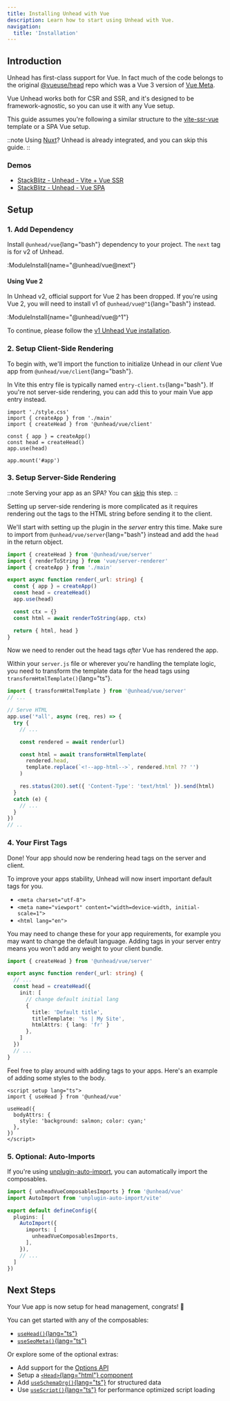 ```yaml
---
title: Installing Unhead with Vue
description: Learn how to start using Unhead with Vue.
navigation:
  title: 'Installation'
---
```


## Introduction

Unhead has first-class support for Vue. In fact much of the code belongs to the original [@vueuse/head](https://github.com/vueuse/head) repo which was a Vue 3 version of [Vue Meta](https://github.com/nuxt/vue-meta).

Vue Unhead works both for CSR and SSR, and it's designed to be framework-agnostic, so you can use it with any Vue setup.

This guide assumes you're following a similar structure to the [vite-ssr-vue](https://github.com/bluwy/create-vite-extra/tree/master/template-ssr-vue) template
or a SPA Vue setup.

::note
Using [Nuxt](https://nuxt.com/docs/getting-started/seo-meta)? Unhead is already integrated, and you can skip this guide.
::

### Demos

- [StackBlitz - Unhead - Vite + Vue SSR](https://stackblitz.com/edit/github-1ftqrmwn)
- [StackBlitz - Unhead - Vue SPA](https://stackblitz.com/edit/vitejs-vite-9ztda642)

## Setup

### 1. Add Dependency

Install `@unhead/vue`{lang="bash"} dependency to your project. The `next` tag is for v2 of Unhead.

:ModuleInstall{name="@unhead/vue@next"}

#### Using Vue 2

In Unhead v2, official support for Vue 2 has been dropped. If you're using Vue 2, you will need to install v1 of `@unhead/vue@^1`{lang="bash"} instead.

:ModuleInstall{name="@unhead/vue@^1"}

To continue, please follow the [v1 Unhead Vue installation](https://v1.unhead.unjs.io/setup/vue/installation).

### 2. Setup Client-Side Rendering

To begin with, we'll import the function to initialize Unhead in our _client_ Vue app from `@unhead/vue/client`{lang="bash"}.

In Vite this entry file is typically named `entry-client.ts`{lang="bash"}. If you're not server-side rendering, you can add this to your main Vue app entry instead.

```ts{3,6-7} [src/entry-client.ts]
import './style.css'
import { createApp } from './main'
import { createHead } from '@unhead/vue/client'

const { app } = createApp()
const head = createHead()
app.use(head)

app.mount('#app')
```

### 3. Setup Server-Side Rendering

::note
Serving your app as an SPA? You can [skip](/docs/vue/installation#_4-your-first-tags) this step.
::

Setting up server-side rendering is more complicated as it requires rendering out the tags to the HTML string before sending it to the client.

We'll start with setting up the plugin in the _server_ entry this time. Make sure to import from `@unhead/vue/server`{lang="bash"} instead
and add the `head` in the return object.

```ts {3,7-8,13} [src/entry-server.ts]
import { createHead } from '@unhead/vue/server'
import { renderToString } from 'vue/server-renderer'
import { createApp } from './main'

export async function render(_url: string) {
  const { app } = createApp()
  const head = createHead()
  app.use(head)

  const ctx = {}
  const html = await renderToString(app, ctx)

  return { html, head }
}
```

Now we need to render out the head tags _after_ Vue has rendered the app.

Within your `server.js` file or wherever you're handling the template logic, you need to transform the template data
for the head tags using `transformHtmlTemplate()`{lang="ts"}.

```ts {1,9-14} [server.ts]
import { transformHtmlTemplate } from '@unhead/vue/server'
// ...

// Serve HTML
app.use('*all', async (req, res) => {
  try {
    // ...

    const rendered = await render(url)

    const html = await transformHtmlTemplate(
      rendered.head,
      template.replace(`<!--app-html-->`, rendered.html ?? '')
    )

    res.status(200).set({ 'Content-Type': 'text/html' }).send(html)
  }
  catch (e) {
    // ...
  }
})
// ..
```

### 4. Your First Tags

Done! Your app should now be rendering head tags on the server and client.

To improve your apps stability, Unhead will now insert important default tags for you. 

- `<meta charset="utf-8">`
- `<meta name="viewport" content="width=device-width, initial-scale=1">`
- `<html lang="en">`

You may need to change these for your app requirements, for example you may want to change the default language. Adding
tags in your server entry means you won't add any weight to your client bundle.

```ts {7-12} [src/entry-server.ts]
import { createHead } from '@unhead/vue/server'

export async function render(_url: string) {
  // ...
  const head = createHead({
    init: [
      // change default initial lang
      { 
        title: 'Default title',
        titleTemplate: '%s | My Site',
        htmlAttrs: { lang: 'fr' }
      },
    ]
  })
  // ...
}
```

Feel free to play around with adding tags to your apps. Here's an example of adding some styles to the body. 

```vue [src/App.vue]
<script setup lang="ts">
import { useHead } from '@unhead/vue'

useHead({
  bodyAttrs: {
    style: 'background: salmon; color: cyan;'
  },
})
</script>
```

### 5. Optional: Auto-Imports

If you're using  [unplugin-auto-import](https://github.com/antfu/unplugin-auto-import), you can automatically import the composables.

```ts [vite.config.ts]
import { unheadVueComposablesImports } from '@unhead/vue'
import AutoImport from 'unplugin-auto-import/vite'

export default defineConfig({
  plugins: [
    AutoImport({
      imports: [
        unheadVueComposablesImports,
      ],
    }),
    // ...
  ]
})
```

## Next Steps

Your Vue app is now setup for head management, congrats! 🎉

You can get started with any of the composables:
- [`useHead()`{lang="ts"}](/docs/api/use-head)
- [`useSeoMeta()`{lang="ts"}](/docs/api/use-seo-meta)

Or explore some of the optional extras:

- Add support for the [Options API](/docs/vue/guides/options-api)
- Setup a [`<Head>`{lang="html"} component](/docs/vue/guides/components)
- Add [`useSchemaOrg()`{lang="ts"}](/docs/api/use-schema-org) for structured data
- Use [`useScript()`{lang="ts"}](/docs/scripts/introduction) for performance optimized script loading
